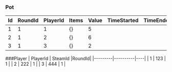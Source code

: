 ### Pot
|Id       | RoundId 	| PlayerId |Items |Value| TimeStarted 	| TimeEnded 	|
|---------|---------	|----------|----	|---- |-------------	|-----------	|
|   1     |    1     	|    1      |	{}    |  5   |             	|           	|
|   2     |    1     	|    2      |	 {}   |  6   |             	|           	|
|   3     |     1 	  |      3    |	 {}   |  2   |             	|           	|

###Player
| PlayerId | SteamId |RoundId|
|---------|----------|----|
|    1     |      123    |  1  |
|    2     |     222     |  1  | 
|   3     |     444  |  1 |
